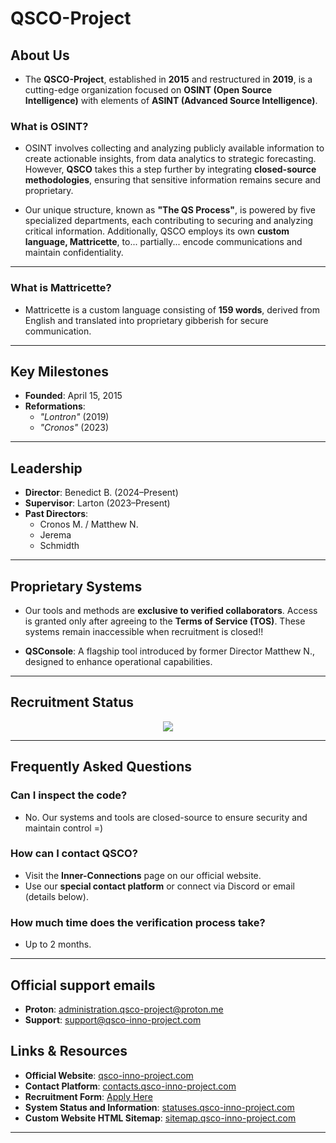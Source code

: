 # **QSCO-Project**

## **About Us**
- The **QSCO-Project**, established in **2015** and restructured in **2019**, is a cutting-edge organization focused on **OSINT (Open Source Intelligence)** with elements of **ASINT (Advanced Source Intelligence)**.

### **What is OSINT?**
- OSINT involves collecting and analyzing publicly available information to create actionable insights, from data analytics to strategic forecasting. However, **QSCO** takes this a step further by integrating **closed-source methodologies**, ensuring that sensitive information remains secure and proprietary.

- Our unique structure, known as **"The QS Process"**, is powered by five specialized departments, each contributing to securing and analyzing critical information. Additionally, QSCO employs its own **custom language, Mattricette**, to... partially... encode communications and maintain confidentiality.

---

### **What is Mattricette?**
- Mattricette is a custom language consisting of **159 words**, derived from English and translated into proprietary gibberish for secure communication.

---

## **Key Milestones**
- **Founded**: April 15, 2015  
- **Reformations**:  
  - *"Lontron"* (2019)  
  - *"Cronos"* (2023)  

---

## **Leadership**
- **Director**: Benedict B. (2024–Present)  
- **Supervisor**: Larton (2023–Present)  
- **Past Directors**:    
  - Cronos M. / Matthew N.
  - Jerema  
  - Schmidth  

---

## **Proprietary Systems**
- Our tools and methods are **exclusive to verified collaborators**. Access is granted only after agreeing to the **Terms of Service (TOS)**. These systems remain inaccessible when recruitment is closed!!

- **QSConsole**: A flagship tool introduced by former Director Matthew N., designed to enhance operational capabilities.

---

## **Recruitment Status**
<div align="center">
    <a href="https://qsco-inno-project.com/#employment-app" target="_blank">
        <img src="https://img.shields.io/badge/Recruitment-CLOSED-red?style=for-the-badge">
    </a>
</div>

---

## **Frequently Asked Questions**

### **Can I inspect the code?**
- No. Our systems and tools are closed-source to ensure security and maintain control =)

### **How can I contact QSCO?**
- Visit the **Inner-Connections** page on our official website.  
- Use our **special contact platform** or connect via Discord or email (details below).

### **How much time does the verification process take?**
- Up to 2 months.

---
## **Official support emails**
- **Proton**: [administration.qsco-project@proton.me](mailto:administration.qsco-project@proton.me)
- **Support**: [support@qsco-inno-project.com](mailto:support@qsco-inno-project.com)

## **Links & Resources**
- **Official Website**: [qsco-inno-project.com](https://qsco-inno-project.com)  
- **Contact Platform**: [contacts.qsco-inno-project.com](https://contacts.qsco-inno-project.com)  
- **Recruitment Form**: [Apply Here](https://qsco-inno-project.com/#employment-app)  
- **System Status and Information**: [statuses.qsco-inno-project.com](https://statuses.qsco-inno-project.com)
- **Custom Website HTML Sitemap**: [sitemap.qsco-inno-project.com](https://sitemap.qsco-inno-project.com)

---
